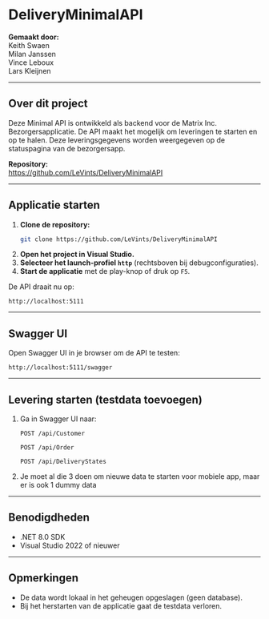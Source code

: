 # DeliveryMinimalAPI

**Gemaakt door:**  
Keith Swaen  
Milan Janssen  
Vince Leboux  
Lars Kleijnen

---

## Over dit project
Deze Minimal API is ontwikkeld als backend voor de Matrix Inc. Bezorgersapplicatie. De API maakt het mogelijk om leveringen te starten en op te halen. Deze leveringsgegevens worden weergegeven op de statuspagina van de bezorgersapp.

**Repository:**  
https://github.com/LeVints/DeliveryMinimalAPI

---

## Applicatie starten

1. **Clone de repository:**
   ```sh
   git clone https://github.com/LeVints/DeliveryMinimalAPI
   ```
2. **Open het project in Visual Studio.**
3. **Selecteer het launch-profiel `http`** (rechtsboven bij debugconfiguraties).
4. **Start de applicatie** met de play-knop of druk op `F5`.

De API draait nu op:
```
http://localhost:5111
```

---

## Swagger UI

Open Swagger UI in je browser om de API te testen:
```
http://localhost:5111/swagger
```

---

## Levering starten (testdata toevoegen)

1. Ga in Swagger UI naar:
   ```
   POST /api/Customer
   ```
   ```
   POST /api/Order
   ```
   ```
   POST /api/DeliveryStates
   ```
2. Je moet al die 3 doen om nieuwe data te starten voor mobiele app, maar er is ook 1 dummy data

---

## Benodigdheden
- .NET 8.0 SDK
- Visual Studio 2022 of nieuwer

---

## Opmerkingen
- De data wordt lokaal in het geheugen opgeslagen (geen database).
- Bij het herstarten van de applicatie gaat de testdata verloren. 

